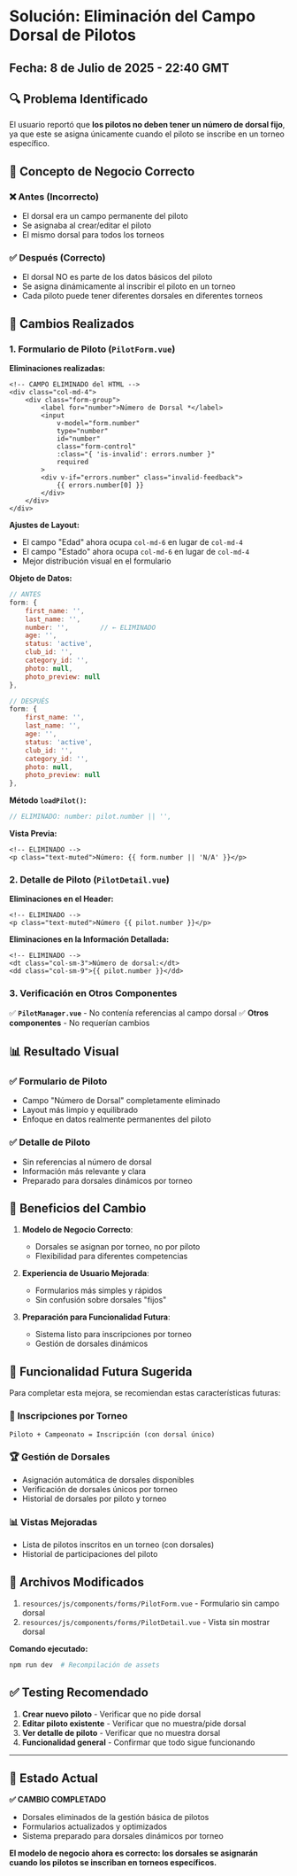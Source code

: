 # Solución: Eliminación del Campo Dorsal de Pilotos

## Fecha: 8 de Julio de 2025 - 22:40 GMT

## 🔍 **Problema Identificado**

El usuario reportó que **los pilotos no deben tener un número de dorsal fijo**, ya que este se asigna únicamente cuando el piloto se inscribe en un torneo específico.

## 🎯 **Concepto de Negocio Correcto**

### ❌ **Antes (Incorrecto)**
- El dorsal era un campo permanente del piloto
- Se asignaba al crear/editar el piloto
- El mismo dorsal para todos los torneos

### ✅ **Después (Correcto)**
- El dorsal NO es parte de los datos básicos del piloto
- Se asigna dinámicamente al inscribir el piloto en un torneo
- Cada piloto puede tener diferentes dorsales en diferentes torneos

## 🔧 **Cambios Realizados**

### 1. **Formulario de Piloto (`PilotForm.vue`)**

**Eliminaciones realizadas:**

```vue
<!-- CAMPO ELIMINADO del HTML -->
<div class="col-md-4">
    <div class="form-group">
        <label for="number">Número de Dorsal *</label>
        <input 
            v-model="form.number"
            type="number" 
            id="number"
            class="form-control"
            :class="{ 'is-invalid': errors.number }"
            required
        >
        <div v-if="errors.number" class="invalid-feedback">
            {{ errors.number[0] }}
        </div>
    </div>
</div>
```

**Ajustes de Layout:**
- El campo "Edad" ahora ocupa `col-md-6` en lugar de `col-md-4`
- El campo "Estado" ahora ocupa `col-md-6` en lugar de `col-md-4`
- Mejor distribución visual en el formulario

**Objeto de Datos:**
```javascript
// ANTES
form: {
    first_name: '',
    last_name: '',
    number: '',        // ← ELIMINADO
    age: '',
    status: 'active',
    club_id: '',
    category_id: '',
    photo: null,
    photo_preview: null
},

// DESPUÉS
form: {
    first_name: '',
    last_name: '',
    age: '',
    status: 'active',
    club_id: '',
    category_id: '',
    photo: null,
    photo_preview: null
},
```

**Método `loadPilot()`:**
```javascript
// ELIMINADO: number: pilot.number || '',
```

**Vista Previa:**
```vue
<!-- ELIMINADO -->
<p class="text-muted">Número: {{ form.number || 'N/A' }}</p>
```

### 2. **Detalle de Piloto (`PilotDetail.vue`)**

**Eliminaciones en el Header:**
```vue
<!-- ELIMINADO -->
<p class="text-muted">Número {{ pilot.number }}</p>
```

**Eliminaciones en la Información Detallada:**
```vue
<!-- ELIMINADO -->
<dt class="col-sm-3">Número de dorsal:</dt>
<dd class="col-sm-9">{{ pilot.number }}</dd>
```

### 3. **Verificación en Otros Componentes**

✅ **`PilotManager.vue`** - No contenía referencias al campo dorsal
✅ **Otros componentes** - No requerían cambios

## 📊 **Resultado Visual**

### ✅ **Formulario de Piloto**
- Campo "Número de Dorsal" completamente eliminado
- Layout más limpio y equilibrado
- Enfoque en datos realmente permanentes del piloto

### ✅ **Detalle de Piloto**
- Sin referencias al número de dorsal
- Información más relevante y clara
- Preparado para dorsales dinámicos por torneo

## 🚀 **Beneficios del Cambio**

1. **Modelo de Negocio Correcto**:
   - Dorsales se asignan por torneo, no por piloto
   - Flexibilidad para diferentes competencias

2. **Experiencia de Usuario Mejorada**:
   - Formularios más simples y rápidos
   - Sin confusión sobre dorsales "fijos"

3. **Preparación para Funcionalidad Futura**:
   - Sistema listo para inscripciones por torneo
   - Gestión de dorsales dinámicos

## 🔮 **Funcionalidad Futura Sugerida**

Para completar esta mejora, se recomiendan estas características futuras:

### 📝 **Inscripciones por Torneo**
```
Piloto + Campeonato = Inscripción (con dorsal único)
```

### 🏆 **Gestión de Dorsales**
- Asignación automática de dorsales disponibles
- Verificación de dorsales únicos por torneo
- Historial de dorsales por piloto y torneo

### 📊 **Vistas Mejoradas**
- Lista de pilotos inscritos en un torneo (con dorsales)
- Historial de participaciones del piloto

## 🔧 **Archivos Modificados**

1. `resources/js/components/forms/PilotForm.vue` - Formulario sin campo dorsal
2. `resources/js/components/forms/PilotDetail.vue` - Vista sin mostrar dorsal

**Comando ejecutado:**
```bash
npm run dev  # Recompilación de assets
```

## ✅ **Testing Recomendado**

1. **Crear nuevo piloto** - Verificar que no pide dorsal
2. **Editar piloto existente** - Verificar que no muestra/pide dorsal
3. **Ver detalle de piloto** - Verificar que no muestra dorsal
4. **Funcionalidad general** - Confirmar que todo sigue funcionando

---

## 🎯 **Estado Actual**

**✅ CAMBIO COMPLETADO**
- Dorsales eliminados de la gestión básica de pilotos
- Formularios actualizados y optimizados
- Sistema preparado para dorsales dinámicos por torneo

**El modelo de negocio ahora es correcto: los dorsales se asignarán cuando los pilotos se inscriban en torneos específicos.**
